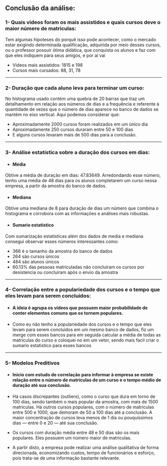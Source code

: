 ## Conclusão da análise:


 ###  1- Quais videos foram os mais assistidos e quais cursos deve o maior número de matriculas:
 
Tem algumas hipoteses do porquê isso pode acontecer, como o mercado estar exigindo determinada qualificação, adquirida por meio desses cursos, ou o professor possuir ótima didática, que conquista os alunos e faz com que eles indiquem para seus amigos, e por aí vai

- Videos mais assistidos: 1815 e 198
- Cursos mais cursados: 88, 31, 78 


----------------------------------------------------------------------------------------------------------------------------------------------------------

 ###  2- Duração que cada aluno leva para terminar um curso:
 
No histograma usado contém uma quebra de 20 barras que traz um detalhamento em relação aos números de dias e a frequência e referente à quantidade de vezes que o número de dias aparece no banco de dados se mantém no eixo vertical. Aqui podemos considerar que:

- Aproximadamente 2000 cursos foram  realizados em um único dia
- Aproximadamente  250 cursos duraram entre 50 e 100 dias
 - E alguns cursos levaram mais de 500 dias para a conclusão.


----------------------------------------------------------------------------------------------------------------------------------------------------------

 ###  3- Análise estatística sobre a duração dos cursos em dias: 
 
- #### Média 
Obtive a média de duração em dias: 47.83649. Arredondando esse número, tenho uma média de 48 dias para os alunos completarem um curso nessa empresa, a partir da amostra do banco de dados. 

- #### Mediana
Obtive uma mediana de 8 para duração de dias um número que combina o histograma e corrobora com as informações e análises mais robustas.

- #### Sumario estatistico
Com sumarização estatisticas além dos dados de media e mediana consegui observar esses números interessantes como: 

- 366 é o tamanho da amostra do banco de dados 
- 264 são cursos únicos
- 484 são alunos únicos  
- 60.13% das pessoas matriculadas não concluiram os cursos por desistencia ou concluiram após o envio da amostra 

----------------------------------------------------------------------------------------------------------------------------------------------------------

 ###  4- Correlação entre a populariedade dos cursos e o tempo que eles levam para serem concluídos:
 
 - #### A ideia é agrupa os vídeos que possuem maior probabilidade de conter elementos comuns que os tornem populares.
 
 - Como eu não tenho a populariedade dos cursos e o tempo que eles levam para serem concluidos em um mesmo banco  de dados, fiz um merge com esses bancos para em seguida calcular  a média de todas as matrículas do curso e coloquei no em um vetor, sendo mais facil criar o sumario estatistico para esses bancos 

 
----------------------------------------------------------------------------------------------------------------------------------------------------------

 ###  5- Modelos Preditivos 
 
 - #### Inicio com estudo de correlação para informar à empresa se existe relação entre o número de matrículas de um curso e o tempo médio de duração até sua conclusão. 
 
 - Há casos discrepantes (outliers), como o curso que dura em torno de 100 dias, sendo também o mais popular da amostra, com mais de 1500 matrículas. Há outros cursos populares, com o número de matrículas entre 500 e 1000, que demoram de 50 a 100 dias até a conclusão. A maior concentração de cursos leva menos de 1 dia ou pouquíssimos dias — entre 0 e 20 — até sua conclusão.
 
 - Os cursos com duração média entre 48 e 50 dias são os mais populares. Eles possuem um número maior de matrículas.
 
 - A partir disto, a empresa pode realizar uma análise qualitativa de forma direcionada, economizando custos, tempo de funcionários e esforço, pois trata-se de uma informação bastante relevante.

 
 


